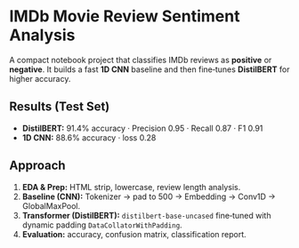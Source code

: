 # IMDb Movie Review Sentiment Analysis

A compact notebook project that classifies IMDb reviews as **positive** or **negative**. It builds a fast **1D CNN** baseline and then fine‑tunes **DistilBERT** for higher accuracy.

## Results (Test Set)

- **DistilBERT:** 91.4% accuracy · Precision 0.95 · Recall 0.87 · F1 0.91
- **1D CNN:** 88.6% accuracy · loss 0.28

## Approach

1. **EDA & Prep:** HTML strip, lowercase, review length analysis.
2. **Baseline (CNN):** Tokenizer → pad to 500 → Embedding → Conv1D → GlobalMaxPool.
3. **Transformer (DistilBERT):** `distilbert-base-uncased` fine‑tuned with dynamic padding `DataCollatorWithPadding`.
4. **Evaluation:** accuracy, confusion matrix, classification report.
